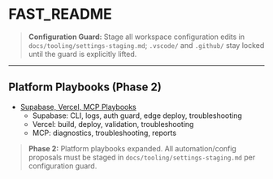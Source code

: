 # FAST_README

> **Configuration Guard:** Stage all workspace configuration edits in `docs/tooling/settings-staging.md`; `.vscode/` and `.github/` stay locked until the guard is explicitly lifted.

---

## Platform Playbooks (Phase 2)

- [Supabase, Vercel, MCP Playbooks](docs/tooling/platform-playbooks.md)
  - Supabase: CLI, logs, auth guard, edge deploy, troubleshooting
  - Vercel: build, deploy, validation, troubleshooting
  - MCP: diagnostics, troubleshooting, reports

> **Phase 2:** Platform playbooks expanded. All automation/config proposals must be staged in `docs/tooling/settings-staging.md` per configuration guard.
